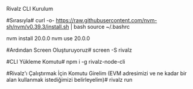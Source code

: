 Rivalz CLI Kurulum


#Sırasıyla#
curl -o- https://raw.githubusercontent.com/nvm-sh/nvm/v0.39.3/install.sh | bash
source ~/.bashrc

nvm install 20.0.0
nvm use 20.0.0

#Ardından Screen Oluşturuyoruz#
screen -S rivalz

#CLI Yükleme Komutu#
npm i -g rivalz-node-cli

#Rivalz'ı Çalıştırmak İçin Komutu Girelim (EVM adresimizi ve ne kadar bir alan kullanmak istediğimizi belirleyelim)#
rivalz run
